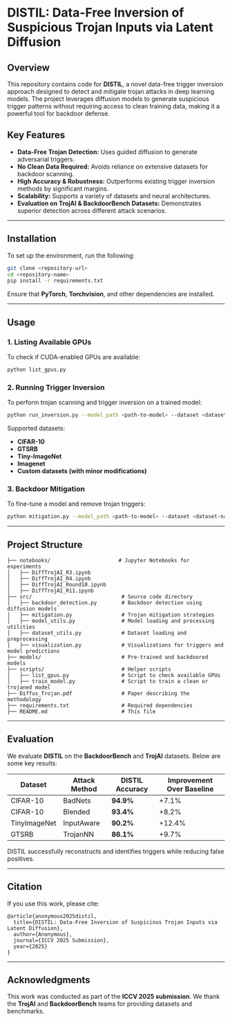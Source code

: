 # **DISTIL: Data-Free Inversion of Suspicious Trojan Inputs via Latent Diffusion**

## **Overview**
This repository contains code for **DISTIL**, a novel data-free trigger inversion approach designed to detect and mitigate trojan attacks in deep learning models. The project leverages diffusion models to generate suspicious trigger patterns without requiring access to clean training data, making it a powerful tool for backdoor defense.

## **Key Features**
- **Data-Free Trojan Detection:** Uses guided diffusion to generate adversarial triggers.
- **No Clean Data Required:** Avoids reliance on extensive datasets for backdoor scanning.
- **High Accuracy & Robustness:** Outperforms existing trigger inversion methods by significant margins.
- **Scalability:** Supports a variety of datasets and neural architectures.
- **Evaluation on TrojAI & BackdoorBench Datasets:** Demonstrates superior detection across different attack scenarios.

---

## **Installation**
To set up the environment, run the following:

```bash
git clone <repository-url>
cd <repository-name>
pip install -r requirements.txt
```

Ensure that **PyTorch**, **Torchvision**, and other dependencies are installed.

---

## **Usage**
### **1. Listing Available GPUs**
To check if CUDA-enabled GPUs are available:
```bash
python list_gpus.py
```

### **2. Running Trigger Inversion**
To perform trojan scanning and trigger inversion on a trained model:
```bash
python run_inversion.py --model_path <path-to-model> --dataset <dataset-name>
```

Supported datasets:
- **CIFAR-10**
- **GTSRB**
- **Tiny-ImageNet**
- **Imagenet**
- **Custom datasets (with minor modifications)**

### **3. Backdoor Mitigation**
To fine-tune a model and remove trojan triggers:
```bash
python mitigation.py --model_path <path-to-model> --dataset <dataset-name>
```

---

## **Project Structure**
```
├── notebooks/                      # Jupyter Notebooks for experiments
│   ├── DiffTrojAI_R3.ipynb
│   ├── DiffTrojAI_R4.ipynb
│   ├── DiffTrojAI_Round10.ipynb
│   ├── DiffTrojAI_R11.ipynb
├── src/                             # Source code directory
│   ├── backdoor_detection.py        # Backdoor detection using diffusion models
│   ├── mitigation.py                # Trojan mitigation strategies
│   ├── model_utils.py               # Model loading and processing utilities
│   ├── dataset_utils.py             # Dataset loading and preprocessing
│   ├── visualization.py             # Visualizations for triggers and model predictions
├── models/                          # Pre-trained and backdoored models
├── scripts/                         # Helper scripts
│   ├── list_gpus.py                 # Script to check available GPUs
│   ├── train_model.py               # Script to train a clean or trojaned model
├── Diffus_Trojan.pdf                # Paper describing the methodology
├── requirements.txt                 # Required dependencies
├── README.md                        # This file
```

---

## **Evaluation**
We evaluate **DISTIL** on the **BackdoorBench** and **TrojAI** datasets. Below are some key results:

| Dataset      | Attack Method | DISTIL Accuracy | Improvement Over Baseline |
|-------------|--------------|----------------|-------------------------|
| CIFAR-10    | BadNets      | **94.9%**      | +7.1%                    |
| CIFAR-10    | Blended      | **93.4%**      | +8.2%                    |
| TinyImageNet| InputAware   | **90.2%**      | +12.4%                   |
| GTSRB       | TrojanNN     | **86.1%**      | +9.7%                    |

DISTIL successfully reconstructs and identifies triggers while reducing false positives.

---

## **Citation**
If you use this work, please cite:

```
@article{anonymous2025distil,
  title={DISTIL: Data-Free Inversion of Suspicious Trojan Inputs via Latent Diffusion},
  author={Anonymous},
  journal={ICCV 2025 Submission},
  year={2025}
}
```

---

## **Acknowledgments**
This work was conducted as part of the **ICCV 2025 submission**. We thank the **TrojAI** and **BackdoorBench** teams for providing datasets and benchmarks.
